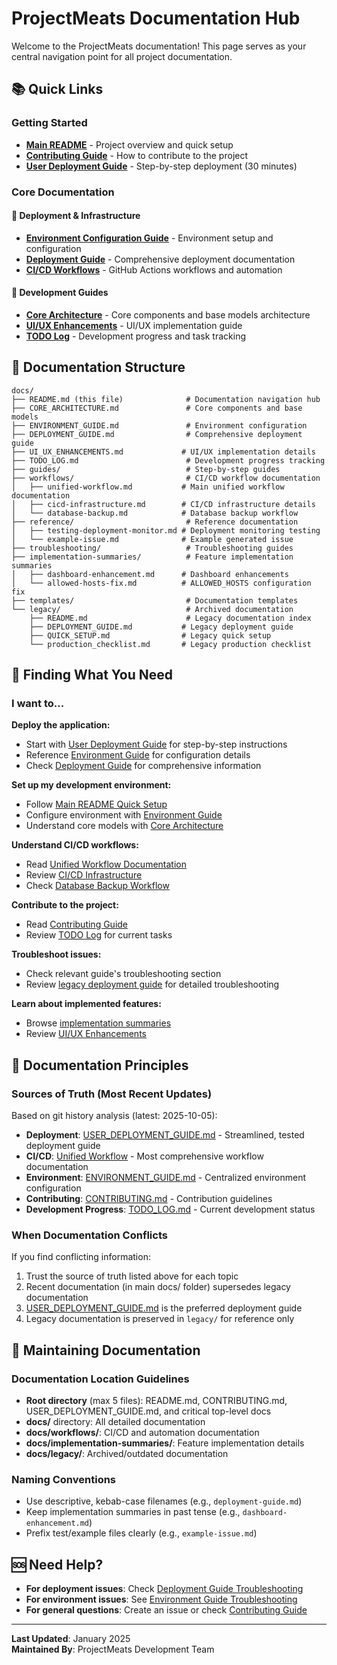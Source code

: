 # ProjectMeats Documentation Hub

Welcome to the ProjectMeats documentation! This page serves as your central navigation point for all project documentation.

## 📚 Quick Links

### Getting Started
- **[Main README](../README.md)** - Project overview and quick setup
- **[Contributing Guide](../CONTRIBUTING.md)** - How to contribute to the project
- **[User Deployment Guide](../USER_DEPLOYMENT_GUIDE.md)** - Step-by-step deployment (30 minutes)

### Core Documentation

#### 🚀 Deployment & Infrastructure
- **[Environment Configuration Guide](ENVIRONMENT_GUIDE.md)** - Environment setup and configuration
- **[Deployment Guide](DEPLOYMENT_GUIDE.md)** - Comprehensive deployment documentation
- **[CI/CD Workflows](workflows/)** - GitHub Actions workflows and automation

#### 🔧 Development Guides
- **[Core Architecture](CORE_ARCHITECTURE.md)** - Core components and base models architecture
- **[UI/UX Enhancements](UI_UX_ENHANCEMENTS.md)** - UI/UX implementation guide
- **[TODO Log](TODO_LOG.md)** - Development progress and task tracking

## 📁 Documentation Structure

```
docs/
├── README.md (this file)              # Documentation navigation hub
├── CORE_ARCHITECTURE.md               # Core components and base models
├── ENVIRONMENT_GUIDE.md               # Environment configuration
├── DEPLOYMENT_GUIDE.md                # Comprehensive deployment guide
├── UI_UX_ENHANCEMENTS.md             # UI/UX implementation details
├── TODO_LOG.md                        # Development progress tracking
├── guides/                            # Step-by-step guides
├── workflows/                         # CI/CD workflow documentation
│   ├── unified-workflow.md           # Main unified workflow documentation
│   ├── cicd-infrastructure.md        # CI/CD infrastructure details
│   └── database-backup.md            # Database backup workflow
├── reference/                         # Reference documentation
│   ├── testing-deployment-monitor.md # Deployment monitoring testing
│   └── example-issue.md              # Example generated issue
├── troubleshooting/                   # Troubleshooting guides
├── implementation-summaries/          # Feature implementation summaries
│   ├── dashboard-enhancement.md      # Dashboard enhancements
│   └── allowed-hosts-fix.md          # ALLOWED_HOSTS configuration fix
├── templates/                         # Documentation templates
└── legacy/                            # Archived documentation
    ├── README.md                      # Legacy documentation index
    ├── DEPLOYMENT_GUIDE.md           # Legacy deployment guide
    ├── QUICK_SETUP.md                # Legacy quick setup
    └── production_checklist.md       # Legacy production checklist
```

## 🎯 Finding What You Need

### I want to...

**Deploy the application:**
- Start with [User Deployment Guide](../USER_DEPLOYMENT_GUIDE.md) for step-by-step instructions
- Reference [Environment Guide](ENVIRONMENT_GUIDE.md) for configuration details
- Check [Deployment Guide](DEPLOYMENT_GUIDE.md) for comprehensive information

**Set up my development environment:**
- Follow [Main README Quick Setup](../README.md#-quick-setup)
- Configure environment with [Environment Guide](ENVIRONMENT_GUIDE.md)
- Understand core models with [Core Architecture](CORE_ARCHITECTURE.md)

**Understand CI/CD workflows:**
- Read [Unified Workflow Documentation](workflows/unified-workflow.md)
- Review [CI/CD Infrastructure](workflows/cicd-infrastructure.md)
- Check [Database Backup Workflow](workflows/database-backup.md)

**Contribute to the project:**
- Read [Contributing Guide](../CONTRIBUTING.md)
- Review [TODO Log](TODO_LOG.md) for current tasks

**Troubleshoot issues:**
- Check relevant guide's troubleshooting section
- Review [legacy deployment guide](legacy/DEPLOYMENT_GUIDE.md#-troubleshooting) for detailed troubleshooting

**Learn about implemented features:**
- Browse [implementation summaries](implementation-summaries/)
- Review [UI/UX Enhancements](UI_UX_ENHANCEMENTS.md)

## 🔑 Documentation Principles

### Sources of Truth (Most Recent Updates)
Based on git history analysis (latest: 2025-10-05):

- **Deployment**: [USER_DEPLOYMENT_GUIDE.md](../USER_DEPLOYMENT_GUIDE.md) - Streamlined, tested deployment guide
- **CI/CD**: [Unified Workflow](workflows/unified-workflow.md) - Most comprehensive workflow documentation
- **Environment**: [ENVIRONMENT_GUIDE.md](ENVIRONMENT_GUIDE.md) - Centralized environment configuration
- **Contributing**: [CONTRIBUTING.md](../CONTRIBUTING.md) - Contribution guidelines
- **Development Progress**: [TODO_LOG.md](TODO_LOG.md) - Current development status

### When Documentation Conflicts
If you find conflicting information:
1. Trust the source of truth listed above for each topic
2. Recent documentation (in main docs/ folder) supersedes legacy documentation
3. [USER_DEPLOYMENT_GUIDE.md](../USER_DEPLOYMENT_GUIDE.md) is the preferred deployment guide
4. Legacy documentation is preserved in `legacy/` for reference only

## 📝 Maintaining Documentation

### Documentation Location Guidelines
- **Root directory** (max 5 files): README.md, CONTRIBUTING.md, USER_DEPLOYMENT_GUIDE.md, and critical top-level docs
- **docs/** directory: All detailed documentation
- **docs/workflows/**: CI/CD and automation documentation
- **docs/implementation-summaries/**: Feature implementation details
- **docs/legacy/**: Archived/outdated documentation

### Naming Conventions
- Use descriptive, kebab-case filenames (e.g., `deployment-guide.md`)
- Keep implementation summaries in past tense (e.g., `dashboard-enhancement.md`)
- Prefix test/example files clearly (e.g., `example-issue.md`)

## 🆘 Need Help?

- **For deployment issues**: Check [Deployment Guide Troubleshooting](DEPLOYMENT_GUIDE.md#troubleshooting)
- **For environment issues**: See [Environment Guide Troubleshooting](ENVIRONMENT_GUIDE.md#troubleshooting)
- **For general questions**: Create an issue or check [Contributing Guide](../CONTRIBUTING.md)

---

**Last Updated**: January 2025  
**Maintained By**: ProjectMeats Development Team
